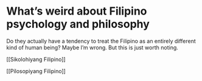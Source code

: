 # What’s weird about Filipino psychology and philosophy

Do they actually have a tendency to treat the Filipino as an entirely different kind of human being? Maybe I’m wrong. But this is just worth noting.

[[Sikolohiyang Filipino]]

[[Pilosopiyang Filipino]]


